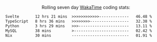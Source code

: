 <p align="center">Rolling seven day <a href="https://wakatime.com/@syrkis"/>WakaTime</a> coding stats:</p>
<!--START_SECTION:waka-->

```txt
Svelte       12 hrs 21 mins  >>>>>>>>>>>>-------------   46.48 %
TypeScript   8 hrs 36 mins   >>>>>>>>-----------------   32.38 %
Python       3 hrs 29 mins   >>>----------------------   13.11 %
MySQL        38 mins         >------------------------   02.42 %
Nix          30 mins         -------------------------   01.91 %
```

<!--END_SECTION:waka-->
